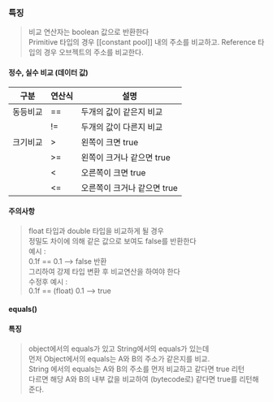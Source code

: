 ### 특징
> 비교 연산자는 boolean 값으로 반환한다  
> Primitive 타입의 경우 [[constant pool]] 내의 주소를 비교하고.
> Reference 타입의 경우 오브젝트의 주소를 비교한다.
#### 정수, 실수 비교 (데이터 값)
|구분|연산식|설명|
|---|---|---|
|동등비교|\==|두개의 값이 같은지 비교|
||!=|두개의 값이 다른지 비교|
|크기비교|>|왼쪽이 크면 true|
| |>=|왼쪽이 크거나 같으면 true|
||<|오른쪽이 크면 true|
||<=|오른쪽이 크거나 같으면 true|


#### 주의사항
> float 타입과 double 타입을 비교하게 될 경우  
> 정밀도 차이에 의해 같은 값으로 보여도 false를 반환한다  
> 예시 :  
> 0.1f == 0.1 --> false 반환  
> 그리하여 강제 타입 변환 후 비교연산을 하여야 한다  
> 수정후 예시 :  
> 0.1f == (float) 0.1 --> true

#### equals()
#### 특징
>object에서의 equals가 있고 String에서의 equals가 있는데  
>먼저 Object에서의 equals는 A와 B의 주소가 같은지를 비교.  
>String 에서의 equals는 A와 B의 주소를 먼저 비교하고 같다면 true 리턴  
>다르면 해당 A와 B의 내부 값을 비교하여 (bytecode로) 같다면 true를 리턴해준다.

